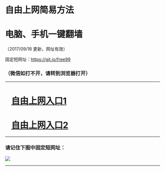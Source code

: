 ﻿# 自由上网简易方法

# 电脑、手机一键翻墙

（2017/09/18 更新，网址有效）

固定短网址：https://git.io/free99

### （微信如打不开，请转到浏览器打开）


***





# &nbsp;&nbsp; <a href="http://ft1272614828.fwq-tz1005.info/fwqtz01.html?t=091800123937 " target="_blank">自由上网入口1</a>
# &nbsp;&nbsp; <a href="http://ft2733610539.fwq-tz1006.info/fwqtz02.html?t=091800131265 " target="_blank">自由上网入口2</a>
***

### 请记住下图中固定短网址：

<img src="https://s3-us-west-2.amazonaws.com/fwq-1001/yjfq-20170905okok.png" /> 


***

